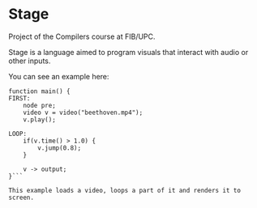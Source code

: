 # Stage
Project of the Compilers course at FIB/UPC.

Stage is a language aimed to program visuals that interact with audio or other inputs.

You can see an example here:
```
function main() {
FIRST:
	node pre;
	video v = video("beethoven.mp4");
	v.play();

LOOP:
	if(v.time() > 1.0) {
		v.jump(0.8);
	}

	v -> output;
}```

This example loads a video, loops a part of it and renders it to screen.
